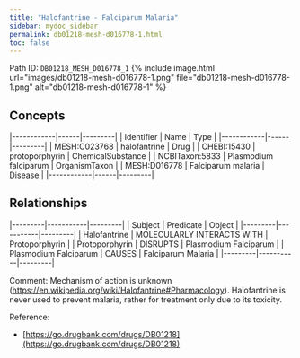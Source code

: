 ```yaml
---
title: "Halofantrine - Falciparum Malaria"
sidebar: mydoc_sidebar
permalink: db01218-mesh-d016778-1.html
toc: false 
---
```



Path ID: `DB01218_MESH_D016778_1`
{% include image.html url="images/db01218-mesh-d016778-1.png" file="db01218-mesh-d016778-1.png" alt="db01218-mesh-d016778-1" %}

## Concepts

|------------|------|---------|
| Identifier | Name | Type    |
|------------|------|---------|
| MESH:C023768 | halofantrine | Drug |
| CHEBI:15430 | protoporphyrin | ChemicalSubstance |
| NCBITaxon:5833 | Plasmodium falciparum | OrganismTaxon |
| MESH:D016778 | Falciparum malaria | Disease |
|------------|------|---------|

## Relationships

|---------|-----------|---------|
| Subject | Predicate | Object  |
|---------|-----------|---------|
| Halofantrine | MOLECULARLY INTERACTS WITH | Protoporphyrin |
| Protoporphyrin | DISRUPTS | Plasmodium Falciparum |
| Plasmodium Falciparum | CAUSES | Falciparum Malaria |
|---------|-----------|---------|

Comment: Mechanism of action is unknown (https://en.wikipedia.org/wiki/Halofantrine#Pharmacology). Halofantrine is never used to prevent malaria, rather for treatment only due to its toxicity.

Reference: 
  - [https://go.drugbank.com/drugs/DB01218](https://go.drugbank.com/drugs/DB01218)
